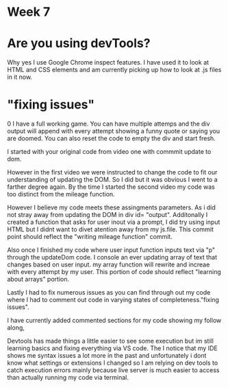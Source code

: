 # Week 7
# Are you using devTools?
Why yes I use Google Chrome inspect features. I have used it to look at HTML and CSS elements and am currently picking up how to look at .js files in it now.

# "fixing issues"
0
I have a full working game. You can have multiple attemps and the div output will append with every attempt showing a funny quote or saying you are doomed. You can also reset the code to empty the div and start fresh.

I started with your original code from video one with commmit update to dom.

However in the first video we were instructed to change the code to fit our understanding of updating the DOM. So I did but it was obvious I went to a farther degree again. By the time I started the second video my code was too distinct from the mileage function.

However I believe my code meets these assingments parameters. As i did not stray away from updating the DOM in div id= "output".
Additonally I created a function that asks for user inout via a prompt, I did try using input HTML but I didnt want to divet atention away from my js.file. This commit point should reflect the "writing mileage function" commit.

Also once I finished my code where user input function inputs text via "p" through the updateDom code. I console an ever updating array of text that changes based on user input. my array function will rewrite and increae with every attempt by my user. This portion of code should reflect "learning about arrays" portion.

Lastly I had to fix numerous issues as you can find through out my code where I had to comment out code in varying states of completeness."fixing issues".

I have currently added commented sections for my code showing my follow along,

Devtools has made things a little easier to see some execution but im still learning basics and fixing everything via VS code. The I notice that my IDE shows me syntax issues a lot more in the past and unfortunately i dont know  what settings or extensions I changed so I am relying on dev tools to catch execution errors mainly because live server is much easier to access than actually running my code via terminal. 